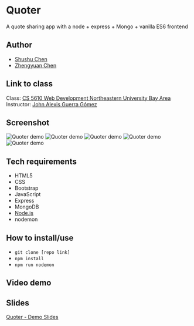 # Quoter

A quote sharing app with a node + express + Mongo + vanilla ES6 frontend

## Author

- [Shushu Chen](https://vanishima.github.io/index.html)
- [Zhengyuan Chen](https://github.com/butterman0613)

## Link to class

Class: [CS 5610 Web Development Northeastern University Bay Area](https://johnguerra.co/classes/webDevelopment_fall_2021/)  
Instructor: [John Alexis Guerra Gómez](https://johnguerra.co/)

## Screenshot

![Quoter demo](https://github.com/vanishima/Quoter/blob/main/demo/screenshot_hompage.png?raw=true)
![Quoter demo](https://github.com/vanishima/Quoter/blob/main/demo/screenshot_books.png?raw=true)
![Quoter demo](https://github.com/vanishima/Quoter/blob/main/demo/screenshot_authors.png?raw=true)
![Quoter demo](https://github.com/vanishima/Quoter/blob/main/demo/screenshot_authordetails.png?raw=true)
![Quoter demo](https://github.com/vanishima/Quoter/blob/main/demo/screenshot_bookdetails.png?raw=true)

## Tech requirements

- HTML5
- CSS
- Bootstrap
- JavaScript
- Express
- MongoDB
- [Node.js](https://nodejs.org/en/download/)
- nodemon

## How to install/use

- `git clone [repo link]`
- `npm install`
- `npm run nodemon`

## Video demo

## Slides
[Quoter - Demo Slides](https://docs.google.com/presentation/d/1YWO2BhOK9eBZhFptax2Dc68FTBAMlQ1yOyuQYALaq44/edit?usp=sharing)
